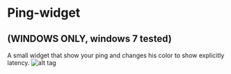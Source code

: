 # Ping-widget 
## (WINDOWS ONLY, windows 7 tested)
A small widget that show your ping and changes his color to show explicitly latency.
![alt tag](http://image.noelshack.com/fichiers/2016/44/1478298237-screenshot-3.png)
